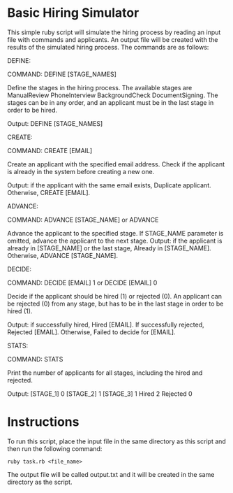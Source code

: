 # Basic Hiring Simulator

This simple ruby script will simulate the hiring process by reading an input file with commands and applicants. An output file will be created with the results of the simulated hiring process. The commands are as follows:

DEFINE:

COMMAND: DEFINE [STAGE_NAMES]

Define the stages in the hiring process. The available stages are ManualReview PhoneInterview BackgroundCheck DocumentSigning. The stages can be in any order, and an applicant must be in the last stage in order to be hired.

Output: DEFINE [STAGE_NAMES]

CREATE:

COMMAND: CREATE [EMAIL]

Create an applicant with the specified email address. Check if the applicant is already in the system before creating a new one.

Output: if the applicant with the same email exists, Duplicate applicant. Otherwise, CREATE [EMAIL].

ADVANCE:

COMMAND: ADVANCE [STAGE_NAME] or ADVANCE

Advance the applicant to the specified stage. If STAGE_NAME parameter is omitted, advance the applicant to the next stage.
Output: if the applicant is already in [STAGE_NAME] or the last stage, Already in [STAGE_NAME]. Otherwise, ADVANCE [STAGE_NAME].

DECIDE:

COMMAND: DECIDE [EMAIL] 1 or DECIDE [EMAIL] 0

Decide if the applicant should be hired (1) or rejected (0). An applicant can be rejected (0) from any stage, but has to be in the last stage in order to be hired (1).

Output: if successfully hired, Hired [EMAIL]. If successfully rejected, Rejected [EMAIL]. Otherwise, Failed to decide for [EMAIL].

STATS:

COMMAND: STATS

Print the number of applicants for all stages, including the hired and rejected.

Output: [STAGE_1] 0 [STAGE_2] 1 [STAGE_3] 1 Hired 2 Rejected 0

# Instructions

To run this script, place the input file in the same directory as this script and then run the following command:

`ruby task.rb <file_name>`

The output file will be called output.txt and it will be created in the same directory as the script.
